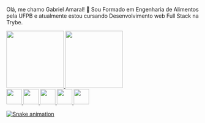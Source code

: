  Olá, me chamo Gabriel Amaral! 👋
Sou Formado em Engenharia de Alimentos pela UFPB e atualmente estou cursando Desenvolvimento web Full Stack na Trybe.

<div>
<a href="https://github.com/Gabriel-am1">
<img height="150em" src="https://github-readme-stats.vercel.app/api/top-langs/?username=Gabriel-am1&layout=compact&langs_count=7&theme=dracula"/>
<img height="150em" src="https://github-readme-stats.vercel.app/api?username=Gabriel-am1&show_icons=true&theme=dracula&include_all_commits=true&count_private=true"/>
</div>
<img src="https://cdn.jsdelivr.net/gh/devicons/devicon/icons/git/git-original.svg" width="40" height="40"/>
<img src="https://cdn.jsdelivr.net/gh/devicons/devicon/icons/css3/css3-original.svg" width="40" height="40"/>
<img src="https://cdn.jsdelivr.net/gh/devicons/devicon/icons/html5/html5-plain-wordmark.svg" width="40" height="40"/>
<img src="https://cdn.jsdelivr.net/gh/devicons/devicon/icons/javascript/javascript-plain.svg" width="40" height="40"/>
<img src="https://cdn.jsdelivr.net/gh/devicons/devicon/icons/react/react-original.svg" width="40" height="40" float= left/>
          

![Snake animation](https://github.com/Gabriel-am1/Gabriel-am1/blob/output/github-contribution-grid-snake.svg)

